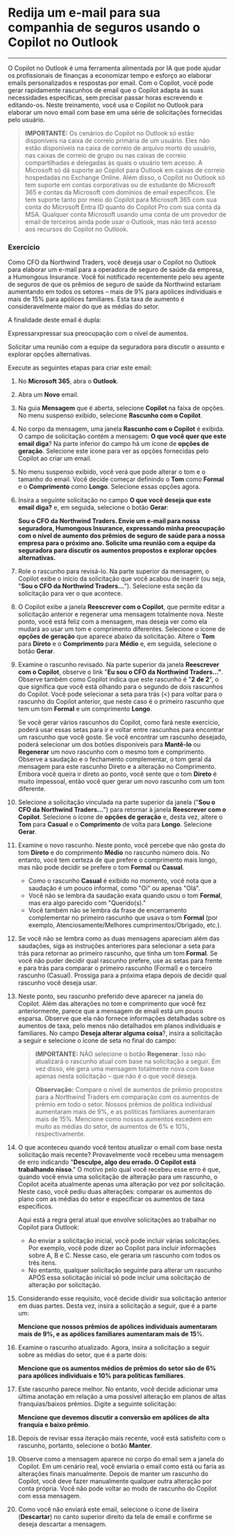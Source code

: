 # Redija um e-mail para sua companhia de seguros usando o Copilot no Outlook
---
O Copilot no Outlook é uma ferramenta alimentada por IA que pode ajudar os profissionais de finanças a economizar tempo e esforço ao elaborar emails personalizados e respostas por email. Com o Copilot, você pode gerar rapidamente rascunhos de email que o Copilot adapta às suas necessidades específicas, sem precisar passar horas escrevendo e editando-os. Neste treinamento, você usa o Copilot no Outlook para elaborar um novo email com base em uma série de solicitações fornecidas pelo usuário.

> **IMPORTANTE:** Os cenários do Copilot no Outlook só estão disponíveis na caixa de correio primária de um usuário. Eles não estão disponíveis na caixa de correio de arquivo morto do usuário, nas caixas de correio de grupo ou nas caixas de correio compartilhadas e delegadas às quais o usuário tem acesso. A Microsoft só dá suporte ao Copilot para Outlook em caixas de correio hospedadas no Exchange Online. Além disso, o Copilot no Outlook só tem suporte em contas corporativas ou de estudante do Microsoft 365 e contas da Microsoft com domínios de email específicos. Ele tem suporte tanto por meio do Copilot para Microsoft 365 com sua conta do Microsoft Entra ID quanto do Copilot Pro com sua conta da MSA. Qualquer conta Microsoft usando uma conta de um provedor de email de terceiros ainda pode usar o Outlook, mas não terá acesso aos recursos do Copilot no Outlook.

### Exercício

Como CFO da Northwind Traders, você deseja usar o Copilot no Outlook para elaborar um e-mail para a operadora de seguro de saúde da empresa, a Humongous Insurance. Você foi notificado recentemente pelo seu agente de seguros de que os prêmios de seguro de saúde da Northwind estariam aumentando em todos os setores – mais de 9% para apólices individuais e mais de 15% para apólices familiares. Esta taxa de aumento é consideravelmente maior do que as médias do setor.

A finalidade deste email é dupla:

Expressarxpressar sua preocupação com o nível de aumentos.

Solicitar uma reunião com a equipe da seguradora para discutir o assunto e explorar opções alternativas.

Execute as seguintes etapas para criar este email:

1.  No **Microsoft 365**, abra o **Outlook**.
2.  Abra um **Novo** email.
3.  Na guia **Mensagem** que é aberta, selecione **Copilot** na faixa de opções. No menu suspenso exibido, selecione **Rascunho com o Copilot**.
4.  No corpo da mensagem, uma janela **Rascunho com o Copilot** é exibida. O campo de solicitação contém a mensagem: **O que você quer que este email diga**? Na parte inferior do campo há um ícone de **opções de geração**. Selecione este ícone para ver as opções fornecidas pelo Copilot ao criar um email.
5.  No menu suspenso exibido, você verá que pode alterar o tom e o tamanho do email. Você decide começar definindo o **Tom** como **Formal** e o **Comprimento** como **Longo**. Selecione essas opções agora.
6.  Insira a seguinte solicitação no campo **O que você deseja que este email diga?** e, em seguida, selecione o botão **Gerar**:
    
    **Sou o CFO da Northwind Traders. Envie um e-mail para nossa seguradora, Humongous Insurance, expressando minha preocupação com o nível de aumento dos prêmios de seguro de saúde para a nossa empresa para o próximo ano. Solicite uma reunião com a equipe da seguradora para discutir os aumentos propostos e explorar opções alternativas.** 
7.  Role o rascunho para revisá-lo. Na parte superior da mensagem, o Copilot exibe o início da solicitação que você acabou de inserir (ou seja, "**Sou o CFO da Northwind Traders...**"). Selecione esta seção da solicitação para ver o que acontece.
8.  O Copilot exibe a janela **Reescrever com o Copilot**, que permite editar a solicitação anterior e regenerar uma mensagem totalmente nova. Neste ponto, você está feliz com a mensagem, mas deseja ver como ela mudará ao usar um tom e comprimento diferentes. Selecione o ícone de **opções de geração** que aparece abaixo da solicitação. Altere o **Tom** para **Direto** e o **Comprimento** para **Médio** e, em seguida, selecione o botão **Gerar**.
9.  Examine o rascunho revisado. Na parte superior da janela **Reescrever com o Copilot**, observe o link "**Eu sou o CFO da Northwind Traders..."**. Observe também como Copilot indica que este rascunho é "**2 de 2**", o que significa que você está olhando para o segundo de dois rascunhos do Copilot. Você pode selecionar a seta para trás (&lt;) para voltar para o rascunho do Copilot anterior, que neste caso é o primeiro rascunho que tem um tom **Formal** e um comprimento **Longo**.
    
    Se você gerar vários rascunhos do Copilot, como fará neste exercício, poderá usar essas setas para ir e voltar entre rascunhos para encontrar um rascunho que você goste. Se você encontrar um rascunho desejado, poderá selecionar um dos botões disponíveis para **Mantê-lo** ou **Regenerar** um novo rascunho com o mesmo tom e comprimento. Observe a saudação e o fechamento complementar, o tom geral da mensagem para este rascunho Direto e a alteração no Comprimento. Embora você queira ir direto ao ponto, você sente que o tom **Direto** é muito impessoal, então você quer gerar um novo rascunho com um tom diferente.
10. Selecione a solicitação vinculada na parte superior da janela ("**Sou o CFO da Northwind Traders...**") para retornar à janela **Reescrever com o Copilot**. Selecione o ícone de **opções de geração** e, desta vez, altere o **Tom** para **Casual** e o **Comprimento** de volta para **Longo**. Selecione **Gerar**.
11. Examine o novo rascunho. Neste ponto, você percebe que não gosta do tom **Direto** e do comprimento **Médio** no rascunho número dois. No entanto, você tem certeza de que prefere o comprimento mais longo, mas não pode decidir se prefere o tom **Formal** ou **Casual**.
     -  Como o rascunho **Casual** é exibido no momento, você nota que a saudação é um pouco informal, como "Oi" ou apenas "Olá".
     -  Você não se lembra da saudação exata quando usou o tom **Formal**, mas era algo parecido com "Querido(s)."
     -  Você também não se lembra da frase de encerramento complementar no primeiro rascunho que usava o tom **Formal** (por exemplo, Atenciosamente/Melhores cumprimentos/Obrigado, etc.).
12. Se você não se lembra como as duas mensagens apareciam além das saudações, siga as instruções anteriores para selecionar a seta para trás para retornar ao primeiro rascunho, que tinha um tom **Formal**. Se você não puder decidir qual rascunho prefere, use as setas para frente e para trás para comparar o primeiro rascunho (Formal) e o terceiro rascunho (Casual). Prossiga para a próxima etapa depois de decidir qual rascunho você deseja usar.
13. Neste ponto, seu rascunho preferido deve aparecer na janela do Copilot. Além das alterações no tom e comprimento que você fez anteriormente, parece que a mensagem de email está um pouco esparsa. Observe que ela não fornece informações detalhadas sobre os aumentos de taxa, pelo menos não detalhados em planos individuais e familiares. No campo **Deseja alterar alguma coisa**?, insira a solicitação a seguir e selecione o ícone de seta no final do campo:
    
    > **IMPORTANTE:** NÃO selecione o botão **Regenerar**. Isso não atualizará o rascunho atual com base na solicitação a seguir. Em vez disso, ele gera uma mensagem totalmente nova com base apenas nesta solicitação – que não é o que você deseja.
    
    > **Observação:** Compare o nível de aumentos de prêmio propostos para a Northwind Traders em comparação com os aumentos de prêmio em todo o setor. Nossos prêmios de política individual aumentaram mais de 9%, e as políticas familiares aumentaram mais de 15%. Mencione como nossos aumentos excedem em muito as médias do setor, de aumentos de 6% e 10%, respectivamente.
14. O que aconteceu quando você tentou atualizar o email com base nesta solicitação mais recente? Provavelmente você recebeu uma mensagem de erro indicando "**Desculpe, algo deu errado. O Copilot está trabalhando nisso**." O motivo pelo qual você recebeu esse erro é que, quando você envia uma solicitação de alteração para um rascunho, o Copilot aceita atualmente apenas uma alteração por vez por solicitação. Neste caso, você pediu duas alterações: comparar os aumentos do plano com as médias do setor e especificar os aumentos de taxa específicos.
    
    Aqui está a regra geral atual que envolve solicitações ao trabalhar no Copilot para Outlook:
    
    
     -  Ao enviar a solicitação inicial, você pode incluir várias solicitações. Por exemplo, você pode dizer ao Copilot para incluir informações sobre A, B e C. Nesse caso, ele geraria um rascunho com todos os três itens.
     -  No entanto, qualquer solicitação seguinte para alterar um rascunho APÓS essa solicitação inicial só pode incluir uma solicitação de alteração por solicitação.
     
15. Considerando esse requisito, você decide dividir sua solicitação anterior em duas partes. Desta vez, insira a solicitação a seguir, que é a parte um:
    
    **Mencione que nossos prêmios de apólices individuais aumentaram mais de 9%, e as apólices familiares aumentaram mais de 15**%.
16. Examine o rascunho atualizado. Agora, insira a solicitação a seguir sobre as médias do setor, que é a parte dois:
    
    **Mencione que os aumentos médios de prêmios do setor são de 6% para apólices individuais e 10% para políticas familiares**.
17. Este rascunho parece melhor. No entanto, você decide adicionar uma última anotação em relação a uma possível alteração em planos de altas franquias/baixos prêmios. Digite a seguinte solicitação:
    
    **Mencione que devemos discutir a conversão em apólices de alta franquia e baixo prêmio**.
18. Depois de revisar essa iteração mais recente, você está satisfeito com o rascunho, portanto, selecione o botão **Manter**.
19. Observe como a mensagem aparece no corpo do email sem a janela do Copilot. Em um cenário real, você enviaria o email como está ou faria as alterações finais manualmente. Depois de manter um rascunho do Copilot, você deve fazer manualmente qualquer outra alteração por conta própria. Você não pode voltar ao modo de rascunho do Copilot com essa mensagem.
20. Como você não enviará este email, selecione o ícone de lixeira (**Descartar**) no canto superior direito da tela de email e confirme se deseja descartar a mensagem.
